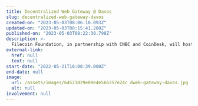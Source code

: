 ```yaml
---
title: Decentralized Web Gateway @ Davos
slug: decentralized-web-gateway-davos
created-on: "2023-05-03T08:06:10.093Z"
updated-on: "2023-05-03T08:15:41.280Z"
published-on: "2023-05-03T08:22:38.798Z"
description: >-
  Filecoin Foundation, in partnership with CNBC and CoinDesk, will host its Decentralized Web Gateway event at the World Economic Forum in Davos, Switzerland, May 22-26. The gathering will be held in the prominent FEG Davos venue, across the street from the WEF gates, and will feature three full days of programming, receptions, and A-List celebrity events.
external-link:
  href: null
  text: null
start-date: "2022-05-21T16:00:39.000Z"
end-date: null
image:
  url: /assets/images/64521829e09e4e566257e24c_dweb-gateway-davos.jpg
  alt: null
involvement: null
---
```

